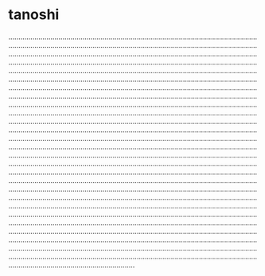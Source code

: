 # tanoshi
...................................................................................................................................................................................................................................................................................................................................................................................................................................................................................................................................................................................................................................................................................................................................................................................................................................................................................................................................................................................................................................................................................................................................................................................................................................................................................................................................................................................................................................................................................................................................................................................................................................................................................................................................................................................................................................................................................................................................................................................................................................................................................................................................................................................................................................................................................................................................................................................................................................................................................................................................................................................................................................................................................................................................................................................................................................................................................................................................................................................................................................................................................................................................................................................................................................................................................................................................................................................................................................................................................................................................................